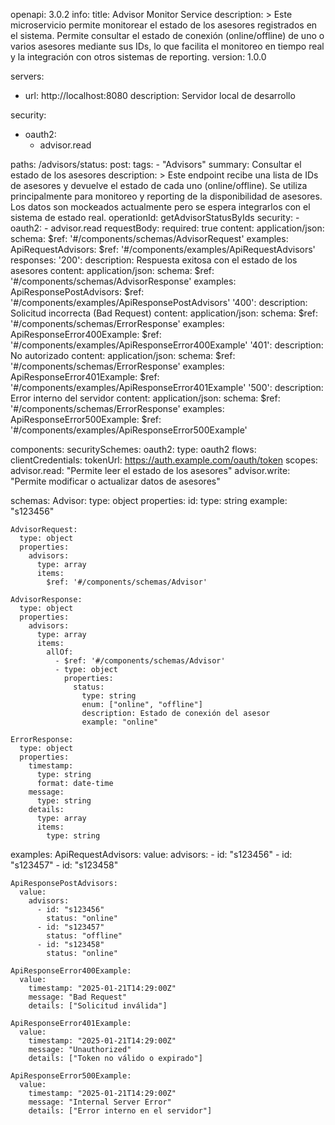 openapi: 3.0.2
info:
  title: Advisor Monitor Service
  description: >
    Este microservicio permite monitorear el estado de los asesores registrados en el sistema. 
    Permite consultar el estado de conexión (online/offline) de uno o varios asesores mediante sus IDs, 
    lo que facilita el monitoreo en tiempo real y la integración con otros sistemas de reporting.
  version: 1.0.0

servers:
  - url: http://localhost:8080
    description: Servidor local de desarrollo

security:
  - oauth2:
      - advisor.read

paths:
  /advisors/status:
    post:
      tags:
        - "Advisors"
      summary: Consultar el estado de los asesores
      description: >
        Este endpoint recibe una lista de IDs de asesores y devuelve el estado de cada uno (online/offline). 
        Se utiliza principalmente para monitoreo y reporting de la disponibilidad de asesores. 
        Los datos son mockeados actualmente pero se espera integrarlos con el sistema de estado real.
      operationId: getAdvisorStatusByIds
      security:
        - oauth2:
            - advisor.read
      requestBody:
        required: true
        content:
          application/json:
            schema:
              $ref: '#/components/schemas/AdvisorRequest'
            examples:
              ApiRequestAdvisors:
                $ref: '#/components/examples/ApiRequestAdvisors'
      responses:
        '200':
          description: Respuesta exitosa con el estado de los asesores
          content:
            application/json:
              schema:
                $ref: '#/components/schemas/AdvisorResponse'
              examples:
                ApiResponsePostAdvisors:
                  $ref: '#/components/examples/ApiResponsePostAdvisors'
        '400':
          description: Solicitud incorrecta (Bad Request)
          content:
            application/json:
              schema:
                $ref: '#/components/schemas/ErrorResponse'
              examples:
                ApiResponseError400Example:
                  $ref: '#/components/examples/ApiResponseError400Example'
        '401':
          description: No autorizado
          content:
            application/json:
              schema:
                $ref: '#/components/schemas/ErrorResponse'
              examples:
                ApiResponseError401Example:
                  $ref: '#/components/examples/ApiResponseError401Example'
        '500':
          description: Error interno del servidor
          content:
            application/json:
              schema:
                $ref: '#/components/schemas/ErrorResponse'
              examples:
                ApiResponseError500Example:
                  $ref: '#/components/examples/ApiResponseError500Example'

components:
  securitySchemes:
    oauth2:
      type: oauth2
      flows:
        clientCredentials:
          tokenUrl: https://auth.example.com/oauth/token
          scopes:
            advisor.read: "Permite leer el estado de los asesores"
            advisor.write: "Permite modificar o actualizar datos de asesores"

  schemas:
    Advisor:
      type: object
      properties:
        id:
          type: string
          example: "s123456"

    AdvisorRequest:
      type: object
      properties:
        advisors:
          type: array
          items:
            $ref: '#/components/schemas/Advisor'

    AdvisorResponse:
      type: object
      properties:
        advisors:
          type: array
          items:
            allOf:
              - $ref: '#/components/schemas/Advisor'
              - type: object
                properties:
                  status:
                    type: string
                    enum: ["online", "offline"]
                    description: Estado de conexión del asesor
                    example: "online"

    ErrorResponse:
      type: object
      properties:
        timestamp:
          type: string
          format: date-time
        message:
          type: string
        details:
          type: array
          items:
            type: string

  examples:
    ApiRequestAdvisors:
      value:
        advisors:
          - id: "s123456"
          - id: "s123457"
          - id: "s123458"

    ApiResponsePostAdvisors:
      value:
        advisors:
          - id: "s123456"
            status: "online"
          - id: "s123457"
            status: "offline"
          - id: "s123458"
            status: "online"

    ApiResponseError400Example:
      value:
        timestamp: "2025-01-21T14:29:00Z"
        message: "Bad Request"
        details: ["Solicitud inválida"]

    ApiResponseError401Example:
      value:
        timestamp: "2025-01-21T14:29:00Z"
        message: "Unauthorized"
        details: ["Token no válido o expirado"]

    ApiResponseError500Example:
      value:
        timestamp: "2025-01-21T14:29:00Z"
        message: "Internal Server Error"
        details: ["Error interno en el servidor"]
